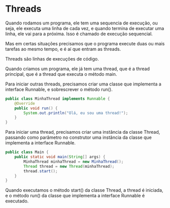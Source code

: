 # Threads

Quando rodamos um programa, ele tem uma sequencia de execução, ou seja, ele executa uma linha de cada vez, e quando termina de executar uma linha, ele vai para a próxima. Isso é chamado de execução sequencial.

Mas em certas situações precisamos que o programa execute duas ou mais tarefas ao mesmo tempo, e é aí que entram as threads.

Threads são linhas de execuções de código.

Quando criamos um programa, ele já tem uma thread, que é a thread principal, que é a thread que executa o método main.

Para iniciar outras threads, precisamos criar uma classe que implementa a interface Runnable, e sobrescrever o método run().

```java
public class MinhaThread implements Runnable {
    @Override
    public void run() {
        System.out.println("Olá, eu sou uma thread!");
    }
}
```

Para iniciar uma thread, precisamos criar uma instância da classe Thread, passando como parâmetro no construtor uma instância da classe que implementa a interface Runnable.

```java
public class Main {
    public static void main(String[] args) {
        MinhaThread minhaThread = new MinhaThread();
        Thread thread = new Thread(minhaThread);
        thread.start();
    }
}
```

Quando executamos o método start() da classe Thread, a thread é iniciada, e o método run() da classe que implementa a interface Runnable é executado.